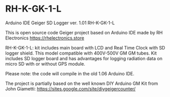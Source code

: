# RH-K-GK-1-L
Arduino IDE Geiger SD Logger ver. 1.01 RH-K-GK-1-L

This is open source code Geiger project based on Arduino IDE made by RH Electronics https://rhelectronics.store

RH-K-GK-1-L: kit includes main board with LCD and Real Time Clock with SD logger shield. This model compatible
with 400V-500V GM GM tubes. Kit includes SD logger board and has advantages for logging radiation data on micro SD with or without GPS module. 

Please note: the code will compile in the old 1.06 Arduino IDE.

The project is partially based on the well known DIY Arduino GM Kit from John Giametti: https://sites.google.com/site/diygeigercounter/ 
